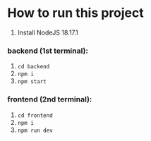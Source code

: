 # How to run this project

 1. Install NodeJS 18.17.1

  ### backend (1st terminal):
 1. `cd backend`
 2. `npm i`
 3. `npm start`

  ### frontend (2nd terminal):
  1. `cd frontend`
  2. `npm i`
  3. `npm run dev`
